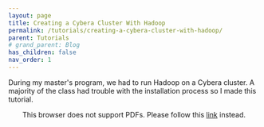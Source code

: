 ```yaml
---
layout: page
title: Creating a Cybera Cluster With Hadoop
permalink: /tutorials/creating-a-cybera-cluster-with-hadoop/
parent: Tutorials
# grand_parent: Blog
has_children: false
nav_order: 1
---
```


During my master's program, we had to run Hadoop on a Cybera cluster. 
A majority of the class had trouble with the installation process so I made this tutorial.

<p align="center">
    <object data="https://drive.google.com/viewerng/viewer?embedded=true&url=https://raw.githubusercontent.com/sirpaulmcd/Software-Cheat-Sheets/master/Hadoop/Creating-A-Cybera-Cluster-With-Hadoop.pdf" type="application/pdf" width="700px" height="700px">
        <p>
            This browser does not support PDFs. Please follow this
            <a href="https://drive.google.com/viewerng/viewer?embedded=true&url=https://raw.githubusercontent.com/sirpaulmcd/Software-Cheat-Sheets/master/Hadoop/Creating-A-Cybera-Cluster-With-Hadoop.pdf">link</a> 
            instead.
        </p>
    </object>
</p>